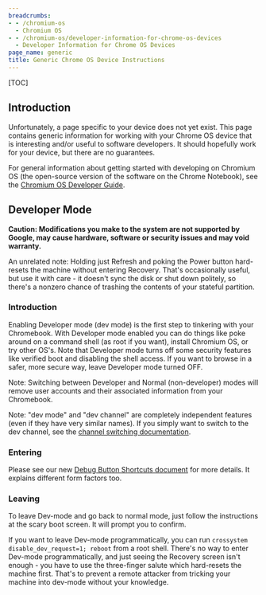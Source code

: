 ```yaml
---
breadcrumbs:
- - /chromium-os
  - Chromium OS
- - /chromium-os/developer-information-for-chrome-os-devices
  - Developer Information for Chrome OS Devices
page_name: generic
title: Generic Chrome OS Device Instructions
---
```


[TOC]

## Introduction

Unfortunately, a page specific to your device does not yet exist. This page
contains generic information for working with your Chrome OS device that is
interesting and/or useful to software developers. It should hopefully work for
your device, but there are no guarantees.

For general information about getting started with developing on Chromium OS
(the open-source version of the software on the Chrome Notebook), see the
[Chromium OS Developer Guide](/chromium-os/developer-guide).

## Developer Mode

**Caution: Modifications you make to the system are not supported by Google, may
cause hardware, software or security issues and may void warranty.**

An unrelated note: Holding just Refresh and poking the Power button hard-resets
the machine without entering Recovery. That's occasionally useful, but use it
with care - it doesn't sync the disk or shut down politely, so there's a nonzero
chance of trashing the contents of your stateful partition.

### Introduction

Enabling Developer mode (dev mode) is the first step to tinkering with your
Chromebook. With Developer mode enabled you can do things like poke around on a
command shell (as root if you want), install Chromium OS, or try other OS's.
Note that Developer mode turns off some security features like verified boot and
disabling the shell access. If you want to browse in a safer, more secure way,
leave Developer mode turned OFF.

Note: Switching between Developer and Normal (non-developer) modes will remove
user accounts and their associated information from your Chromebook.

Note: "dev mode" and "dev channel" are completely independent features (even if
they have very similar names). If you simply want to switch to the dev channel,
see the [channel switching
documentation](https://support.google.com/chromebook/answer/1086915).

### Entering

Please see our new [Debug Button Shortcuts
document](https://chromium.googlesource.com/chromiumos/docs/+/master/debug_buttons.md)
for more details. It explains different form factors too.

### Leaving

To leave Dev-mode and go back to normal mode, just follow the instructions at
the scary boot screen. It will prompt you to confirm.

If you want to leave Dev-mode programmatically, you can run `crossystem
disable_dev_request=1; reboot` from a root shell. There's no way to enter
Dev-mode programmatically, and just seeing the Recovery screen isn't enough -
you have to use the three-finger salute which hard-resets the machine first.
That's to prevent a remote attacker from tricking your machine into dev-mode
without your knowledge.
